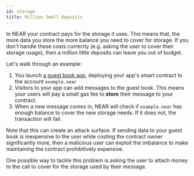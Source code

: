 ```yaml
---
id: storage
title: Million Small Deposits
---
```


In NEAR your contract pays for the storage it uses. This means that, the more data you store the more balance you need to cover for storage. If you don't handle these costs correctly (e.g. asking the user to cover their storage usage), then a million little deposits can leave you out of budget.

Let's walk through an example:

1. You launch [a guest book app](https://examples.near.org/guest-book), deploying your app's smart contract to the account `example.near`
2. Visitors to your app can add messages to the guest book. This means your users will pay a small gas fee to **store** their message to your contract.
3. When a new message comes in, NEAR will check if `example.near` has enough balance to cover the new storage needs. If it does not, the transaction will fail.

Note that this can create an attack surface. If sending data to your guest book is inexpensive to the user while costing the contract owner significantly more, then a malicious user can exploit the imbalance to make maintaining the contract prohibitively expensive.

One possible way to tackle this problem is asking the user to attach money to the call to cover for the storage used by their message.